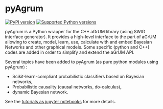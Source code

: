 # pyAgrum

[![PyPI version](https://img.shields.io/pypi/v/pyAgrum.svg?logo=pypi&logoColor=FFE873)](https://pypi.org/project/pyAgrum/)
[![Supported Python versions](https://img.shields.io/pypi/pyversions/pyagrum.svg?logo=python&logoColor=FFE873)](https://pypi.org/project/pyAgrum/)

pyAgrum is a Python wrapper for the C++ aGrUM library (using SWIG interface generator). It provides a high-level interface to the part of aGrUM allowing to create, model, learn, use, calculate with and embed Bayesian Networks and other graphical models. Some specific (python and C++) codes are added in order to simplify and extend the aGrUM API.

Several topics have been added to pyAgrum (as pure python modules using pyAgrum) :

- Scikit-learn-compliant probabilistic classifiers based on Bayesian networks,
- Probabilistic causality (causal networks, do-calculus),
- dynamic Bayesian network.

See the [tutorials as jupyter notebooks](https://webia.lip6.fr/~phw//aGrUM/docs/last/notebooks/Tutorial.ipynb.html) for more details.